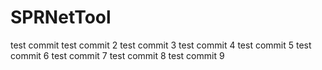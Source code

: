 # SPRNetTool
test commit
test commit 2
test commit 3
test commit 4
test commit 5
test commit 6
test commit 7
test commit 8
test commit 9
